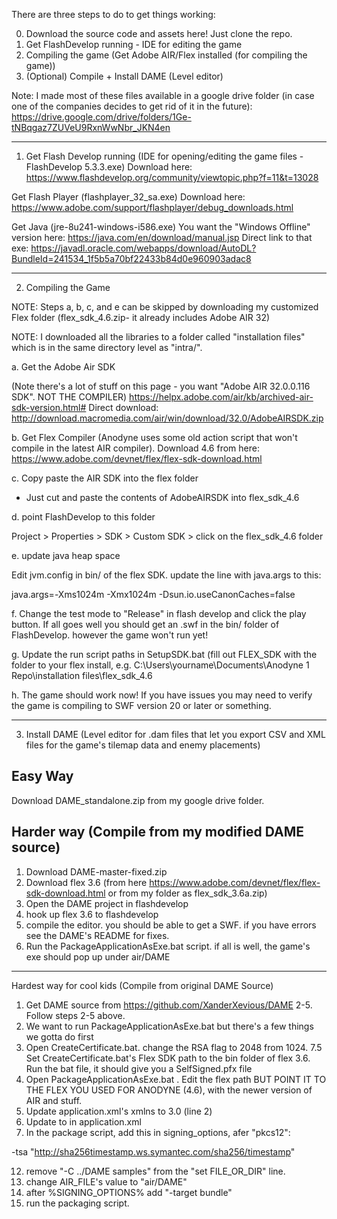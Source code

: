 There are three steps to do to get things working:

0. Download the source code and assets here! Just clone the repo.
1. Get FlashDevelop running - IDE for editing the game
2. Compiling the game (Get Adobe AIR/Flex installed (for compiling the game))
3. (Optional) Compile + Install DAME (Level editor)

Note: I made most of these files available in a google drive folder (in case one of the companies decides to get rid of it in the future): https://drive.google.com/drive/folders/1Ge-tNBqgaz7ZUVeU9RxnWwNbr_JKN4en

----------
1. Get Flash Develop running (IDE for opening/editing the game files - FlashDevelop 5.3.3.exe)
Download here: https://www.flashdevelop.org/community/viewtopic.php?f=11&t=13028

Get Flash Player (flashplayer_32_sa.exe)
Download here: https://www.adobe.com/support/flashplayer/debug_downloads.html

Get Java (jre-8u241-windows-i586.exe)
You want the "Windows Offline" version here: https://java.com/en/download/manual.jsp
Direct link to that exe: https://javadl.oracle.com/webapps/download/AutoDL?BundleId=241534_1f5b5a70bf22433b84d0e960903adac8


---------------------
2. Compiling the Game

NOTE: Steps a, b, c, and e can be skipped by downloading my customized Flex folder (flex_sdk_4.6.zip- it already includes Adobe AIR 32)

NOTE: I downloaded all the libraries to a folder called "installation files"  which is in the same directory level as "intra/".

a. Get the Adobe Air SDK 

(Note there's a lot of stuff on this page - you want "Adobe AIR 32.0.0.116 SDK". NOT THE COMPILER)
https://helpx.adobe.com/air/kb/archived-air-sdk-version.html#
Direct download: http://download.macromedia.com/air/win/download/32.0/AdobeAIRSDK.zip


b. Get Flex Compiler (Anodyne uses some old action script that won't compile in the latest AIR compiler). Download 4.6 from here:
https://www.adobe.com/devnet/flex/flex-sdk-download.html

c. Copy paste the AIR SDK into the flex folder

- Just cut and paste the contents of AdobeAIRSDK into flex_sdk_4.6 

d. point FlashDevelop to this folder

Project > Properties > SDK > Custom SDK > click on the flex_sdk_4.6 folder

e. update java heap space

Edit jvm.config in bin/ of the flex SDK. update the line with java.args to this:

java.args=-Xms1024m -Xmx1024m -Dsun.io.useCanonCaches=false

f. Change the test mode to "Release" in flash develop and click the play button. If all goes well you should get an .swf in the bin/ folder of FlashDevelop. however the game won't run yet!

g. Update the run script paths in SetupSDK.bat (fill out FLEX_SDK with the folder to your flex install, e.g. C:\Users\yourname\Documents\Anodyne 1 Repo\installation files\flex_sdk_4.6

h. The game should work now! If you have issues you may need to verify the game is compiling to SWF version 20 or later or something.

----------
3. Install DAME (Level editor for .dam files that let you export CSV and XML files for the game's tilemap data and enemy placements)

Easy Way
--------
Download DAME_standalone.zip from my google drive folder.

Harder way (Compile from my modified DAME source)
---------- 

1. Download DAME-master-fixed.zip
2. Download flex 3.6 (from here https://www.adobe.com/devnet/flex/flex-sdk-download.html or from my folder as flex_sdk_3.6a.zip)
3. Open the DAME project in flashdevelop
4. hook up flex 3.6 to flashdevelop
5. compile the editor. you should be able to get a SWF. if you have errors see the DAME's README for fixes.
6. Run the PackageApplicationAsExe.bat script. if all is well, the game's exe should pop up under air/DAME 

---------------
Hardest way for cool kids (Compile from original DAME Source)

1. Get DAME source from 
https://github.com/XanderXevious/DAME
2-5. Follow steps 2-5 above.
6. We want to run PackageApplicationAsExe.bat but there's a few things we gotta do first
7. Open CreateCertificate.bat. change the RSA flag to 2048 from 1024. 
7.5 Set CreateCertificate.bat's Flex SDK path to the bin folder of flex 3.6. Run the bat file, it should give you a SelfSigned.pfx file
8. Open PackageApplicationAsExe.bat . Edit the flex path BUT POINT IT TO THE FLEX YOU USED FOR ANODYNE (4.6), with the newer version of AIR and stuff.
9. Update application.xml's xmlns to 3.0 (line 2)
10. Update <version> to <versionNumber> in application.xml
11. In the package script, add this in signing_options, afer "pkcs12":

-tsa "http://sha256timestamp.ws.symantec.com/sha256/timestamp"

12. remove "-C ../DAME samples" from the "set FILE_OR_DIR" line.
13. change AIR_FILE's value to "air/DAME"
14. after %SIGNING_OPTIONS% add "-target bundle"
15. run the packaging script. 
